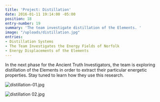 ```yaml
---
title: 'Project: Distillation'
date: 2016-01-11 19:14:00 -05:00
position: 18
entry-number: 19
summary: 'The team investigate distillation of the Elements. '
image: "/uploads/distillation.jpg"
entries:
- Distillation Systems
- The Team Investigates the Energy Fields of Norfolk
- Energy Displacements of the Elements
---
```


In the next phase for the Ancient Truth Investigators, the team is exploring distillation of the Elements in order to extract their particular energetic properties. Stay tuned to learn how they use this research.

![distillation-01.jpg](/uploads/distillation-01.jpg)

![distillation 02.jpg](/uploads/distillation%2002.jpg)